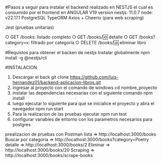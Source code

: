 

#Pasos a seguir para instalar el backend realizado en NESTJS el cual es consumido por el frontend en ANGULAR V19
version nestjs: 11.0.7
node: v22.17.1
PostgreSQL
TypeORM
Axios + Cheerio (para web scraping)

Jest (pruebas unitarias)

○ GET /books: listado completo
○ GET /books/:id: detalle
○ GET /books?category=x: filtrado por categoría
○ DELETE /books/:id: eliminar libro

#Requistos para obtener el backen de nestjs
Instalar globalmente npm install -g @nestjs/cli

#INSTALACION

1) Descargar el back  git clone https://github.com/luis-hernandez01/backend-aplicacion-libros.git
2) ingresar al proyecto con el comando de windows cd nombre_proyecto
3) instalar las dependencias necesarias con el siguiente comando npm install
4) luego ejecutar lo siguiente para que se inicialice el proyecto y abra el navegador 
npm run start
 5) Para la realizacion de las pruebas ejecutar npm run test
 6) configurar variables de entorno con los parametros necesarios para postgres

prealizacion de pruebas con Postman
lista                   =>        http://localhost:3000/books
Buscar por categoria    =>        http://localhost:3000/books?category=Poetry
detalle                 =>        http://localhost:3000/books/2
Eliminar                =>        http://localhost:3000/books/20
Scraping                =>        http://localhost:3000/books/scrape-books
